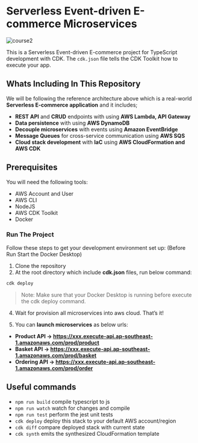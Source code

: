 # Serverless Event-driven E-commerce Microservices

![course2](https://user-images.githubusercontent.com/1147445/158019166-96732203-6642-4242-b1d9-d53ece2e1ed3.png)

This is a Serverless Event-driven E-commerce project for TypeScript development with CDK.
The `cdk.json` file tells the CDK Toolkit how to execute your app.


## Whats Including In This Repository
We will be following the reference architecture above which is a real-world **Serverless E-commerce application** and it includes;

* **REST API** and **CRUD** endpoints with using **AWS Lambda, API Gateway**
* **Data persistence** with using **AWS DynamoDB**
* **Decouple microservices** with events using **Amazon EventBridge**
* **Message Queues** for cross-service communication using **AWS SQS**
* **Cloud stack development** with **IaC** using **AWS CloudFormation and AWS CDK**

## Prerequisites
You will need the following tools:

* AWS Account and User
* AWS CLI
* NodeJS
* AWS CDK Toolkit
* Docker

### Run The Project
Follow these steps to get your development environment set up: (Before Run Start the Docker Desktop)
1. Clone the repository
2. At the root directory which include **cdk.json** files, run below command:
```csharp
cdk deploy
```
>Note: Make sure that your Docker Desktop is running before execute the cdk deploy command.

4. Wait for provision all microservices into aws cloud. That’s it!

5. You can **launch microservices** as below urls:

* **Product API -> https://xxx.execute-api.ap-southeast-1.amazonaws.com/prod/product**
* **Basket API -> https://xxx.execute-api.ap-southeast-1.amazonaws.com/prod/basket**
* **Ordering API -> https://xxx.execute-api.ap-southeast-1.amazonaws.com/prod/order**

## Useful commands

 * `npm run build`   compile typescript to js
 * `npm run watch`   watch for changes and compile
 * `npm run test`    perform the jest unit tests
 * `cdk deploy`      deploy this stack to your default AWS account/region
 * `cdk diff`        compare deployed stack with current state
 * `cdk synth`       emits the synthesized CloudFormation template


